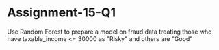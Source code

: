 # Assignment-15-Q1
Use Random Forest to prepare a model on fraud data  treating those who have taxable_income &lt;= 30000 as "Risky" and others are "Good"
